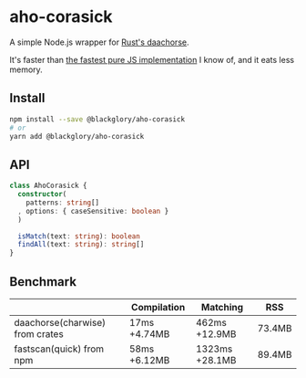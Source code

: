 # aho-corasick
A simple Node.js wrapper for [Rust's daachorse].

It's faster than [the fastest pure JS implementation] I know of,
and it eats less memory.

[Rust's daachorse]: https://crates.io/crates/daachorse
[the fastest pure JS implementation]: https://www.npmjs.com/package/fastscan

## Install
```sh
npm install --save @blackglory/aho-corasick
# or
yarn add @blackglory/aho-corasick
```

## API
```ts
class AhoCorasick {
  constructor(
    patterns: string[]
  , options: { caseSensitive: boolean }
  )

  isMatch(text: string): boolean
  findAll(text: string): string[]
}
```

## Benchmark
|                                 | Compilation  | Matching       | RSS    |
|---------------------------------|--------------|----------------|--------|
| daachorse(charwise) from crates | 17ms +4.74MB | 462ms +12.9MB  | 73.4MB |
| fastscan(quick) from npm        | 58ms +6.12MB | 1323ms +28.1MB | 89.4MB |
